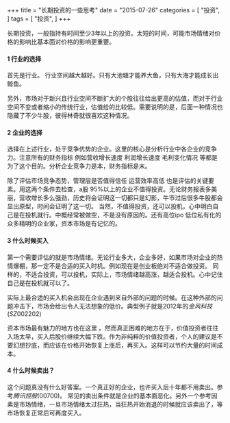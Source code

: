 +++
title = "长期投资的一些思考"
date = "2015-07-26"
categories = [
"投资",
]
tags = [
"投资",
]
+++

长期投资，一般指持有时间至少3年以上的投资。太短的时间，可能市场情绪对价格的影响比基本面对价格的影响更重要。


#### 1 行业的选择

首先是行业。 行业空间越大越好。只有大池塘才能养大鱼，只有大海才能成长出鲸鱼。

另外，市场对于新兴且行业空间不断扩大的个股往往给出更高的估值，而对于行业空间不变或者缩小的传统行业，估值给的比较低。需要说明的是，后面一种情况也隐藏了不少牛股，彼得林奇就很喜欢这种情况。


#### 2 企业的选择

选择在上述行业，处于竞争优势的企业。这里的核心是分析行业中各企业的竞争力。注意所有的财务指标 例如营收增长速度 利润增长速度 毛利变化情况 等都是为了这个目的。分析企业竞争力是本，财务指标是末。

除了评估市场竞争态势，管理层是否值得信任 运营效率高低 也是评估的关键要素。用这两个条件去检查，a股 95%以上的企业不值得投资。无论财务报表多美丽，营收增长多么强劲，历史将会证明这一切都只是幻影，牛市过后很多牛股都会显出原型，时间会证明了这一切。 当然，不值得投资，还可以投机，心中明白自己是在投机就行。中概经常被做空，不是没有原因的。还有高位ipo 低位私有化的众多精明的企业家，资本市场是有记忆的。


#### 3 什么时候买入

第一个需要评估的就是市场情绪。无论行业多大，企业多好，如果市场对企业的热情爆棚，那一定不是合适的买入时机。例如现在是创业板绝对不适合做投资。 同样的，不适合投资，可以投机，实际上，市场情绪越高涨，越适合投机。心中记住自己是在投机就可以了。

实际上最合适的买入机会出现在企业遇到来自外部的问题的时候。在这种外部的问题冲击下，市场会给出令人无法想象的低价。典型例子就是2012年的$金风科技(SZ002202)$

资本市场最有魅力的地方也在这里 。然而真正困难的地方在于，价值投资者往往入场太早，买入后股价继续大幅下跌。作为非纯粹的价值投资者，个人的建议是不要幻想抄底，而应该在价格开始恢复上涨后，再买入。这样可以节约大量的时间成本。


#### 4 什么时候卖出？

这个问题真没有什么好答案。一个真正好的企业，也许买入后十年都不用卖出。参考$腾讯控股(00700)$。 常见的卖出条件就是企业的基本面恶化。另外一个参考因素是市场情绪，一旦市场情绪太过狂热，当狂热开始消退的时候就应该卖出了，等市场恢复正常后可再度买入。
